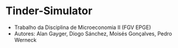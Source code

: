 # Tinder-Simulator
- Trabalho da Disciplina de Microeconomia II (FGV EPGE)
- Autores: Alan Gayger, Diogo Sánchez, Moisés Gonçalves, Pedro Werneck
